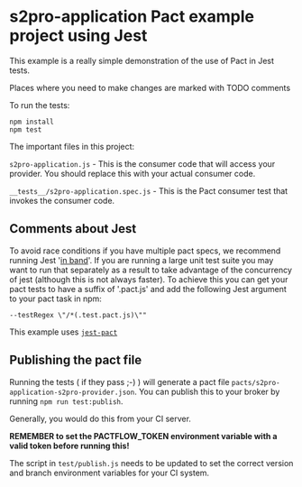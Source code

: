 # s2pro-application Pact example project using Jest

This example is a really simple demonstration of the use of Pact in Jest tests.

Places where you need to make changes are marked with TODO comments

To run the tests:

```console
npm install
npm test
```

The important files in this project:

`s2pro-application.js` - This is the consumer code that will access your provider. You should replace this 
with your actual consumer code.

`__tests__/s2pro-application.spec.js` - This is the Pact consumer test that invokes the consumer code.

## Comments about Jest

To avoid race conditions if you have multiple pact specs, we recommend running Jest '[in band](https://facebook.github.io/jest/docs/en/cli.html#runinband)'. 
If you are running a large unit test suite you may want to run that separately as a result to take advantage of 
the concurrency of jest (although this is not always faster). To achieve this you can get your pact tests to have 
a suffix of '.pact.js' and add the following Jest argument to your pact task in npm:

```
--testRegex \"/*(.test.pact.js)\""
```

This example uses [`jest-pact`](https://github.com/pact-foundation/jest-pact)

## Publishing the pact file

Running the tests ( if they pass ;-) ) will generate a pact file `pacts/s2pro-application-s2pro-provider.json`.
You can publish this to your broker by running `npm run test:publish`.

Generally, you would do this from your CI server.


**REMEMBER to set the PACTFLOW_TOKEN environment variable with a valid token before running this!**

  
The script in `test/publish.js` needs to be updated to set the correct version and branch environment variables
for your CI system.
